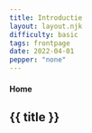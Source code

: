 ```yaml
---
title: Introductie
layout: layout.njk
difficulty: basic
tags: frontpage
date: 2022-04-01
pepper: "none"
---
```




#### Home

## {{ title }}


